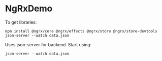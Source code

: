 # NgRxDemo

To get libraries:
```shell script
npm install @ngrx/core @ngrx/effects @ngrx/store @ngrx/store-devtools
json-server --watch data.json
```
 

Uses json-server for backend. Start using:
```shell script
json-server --watch data.json
```
